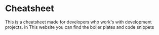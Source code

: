 # Cheatsheet
This is a cheatsheet made for developers who work's with development projects. In This website you can find the boiler plates and code snippets
